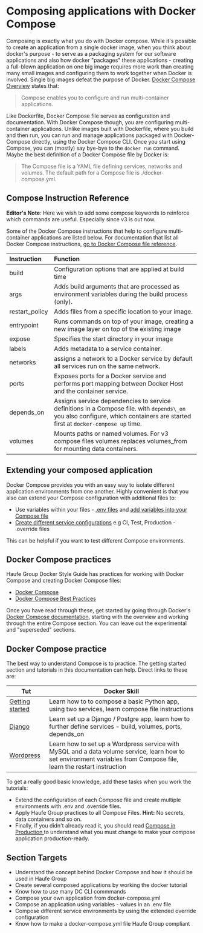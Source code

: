 # Composing applications with Docker Compose

Composing is exactly what you do with Docker compose. While it's possible to create an application from a single docker image, when you think about docker's purpose - to serve as a packaging system for our software applications and also how docker "packages" these applications - creating a full-blown application on one big image requires more work than creating many small images and configuring them to work together when Docker is involved. Single big images defeat the purpose of Docker. [Docker Compose Overview](https://docs.docker.com/compose/overview/)    states that:

> Compose enables you to configure and run multi-container applications.

Like Dockerfile, Docker Compose file serves as configuration and documentation. With Docker Compose though, you are configuring multi-container applications. Unlike images built with Dockerfile, where you build and then run, you can run and manage applications packaged with Docker-Compose directly, using the Docker Compose CLI. Once you start using Compose, you can \(mostly\) say bye-bye to the `docker run` command. Maybe the best definition of a Docker Compose file by Docker is:

> The Compose file is a YAML file defining services, networks and volumes. The default path for a Compose file is ./docker-compose.yml.

## Compose Instruction Reference

**Editor's Note**: Here we wish to add some compose keywords to reinforce which commands are useful. Especially since v3 is out now.

Some of the Docker Compose instructions that help to configure multi-container applications are listed below. For documentation that list all Docker Compose instructions, [go to Docker Compose file reference](https://docs.docker.com/compose/compose-file/).

| Instruction | Function |
| :--- | :--- |
| build | Configuration options that are applied at build time |
| args | Adds build arguments that are processed as environment variables during the build process \(only\). |
| restart\_policy | Adds files from a specific location to your image. |
| entrypoint | Runs commands on top of your image, creating a new image layer on top of the existing image |
| expose | Specifies the start directory in your image |
| labels | Adds metadata to a service container. |
| networks | assigns a network to a Docker service by default all services run on the same network. |
| ports | Exposes ports for a Docker service and performs port mapping between Docker Host and the container service. |
| depends\_on | Assigns service dependencies to service definitions in a Compose file. with `depends\_on` you also configure, which containers are started first at `docker-compose up` time. |
| volumes | Mounts paths or named volumes. For v3 compose files volumes replaces volumes\_from for mounting data containers. |

## Extending your composed application

Docker Compose provides you with an easy way to isolate different application environments from one another. Highly convenient is that you also can extend your Compose configuration with additional files to:

* Use variables within your files - [.env files](https://docs.docker.com/compose/env-file/) and [add variables into your Compose file](https://docs.docker.com/compose/environment-variables/)
* [Create different service configurations](https://docs.docker.com/compose/extends/) e.g CI, Test, Production - .override files

This can be helpful if you want to test different Compose environments.

## Docker Compose practices

Haufe Group Docker Style Guide has practices for working with Docker Compose and creating Docker Compose files:

* [Docker Compose](https://github.com/Haufe-Lexware/docker-style-guide/blob/master/DockerCompose.md)
* [Docker Compose Best Practices](https://github.com/Haufe-Lexware/docker-style-guide/blob/master/BestPracticesCompose.md)

Once you have read through these, get started by going through Docker's [Docker Compose documentation](https://docs.docker.com/compose/overview/), starting with the overview and working through the entire Compose section. You can leave out the experimental and "superseded" sections.

## Docker Compose practice

The best way to understand Compose is to practice. The getting started section and  tutorials in this documentation can help. Direct links to these are:

| Tut | Docker Skill |
| --- | --- |
| [Getting started](https://docs.docker.com/compose/gettingstarted/) | Learn how to to compose a basic Python app, using two services, learn compose file instructions |
| [Django](https://docs.docker.com/compose/django/) | Learn set up a Django / Postgre app, learn how to further define services - build, volumes, ports, depends\_on |
| [Wordpress](https://docs.docker.com/compose/wordpress/) | Learn how to set up a Wordpress service with MySQL and a data volume service, learn how to set environment variables from Compose file, learn the restart instruction |

To get a really good basic knowledge, add these tasks when you work the tutorials:

* Extend the configuration of each Compose file and create multiple environments with .env and .override files.
* Apply Haufe Group practices to all Compose Files. **Hint:** No secrets, data containers and so on. 
* Finally, if you didn't already read it, you should read [Compose in Production ](https://docs.docker.com/compose/production/) to understand what you must change to make your compose application production-ready.

## Section Targets

* Understand the concept behind Docker Compose and how it should be used in Haufe Group
* Create several composed applications by working the docker tutorial
* Know how to use many DC CLI commmands
* Compose your own application from docker-compose.yml
* Compose an application using variables - values in an .env file
* Compose different service environments by using the extended override configuration
* Know how to make a docker-compose.yml file Haufe Group compliant 



